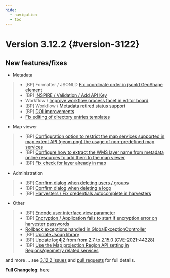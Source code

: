 ```yaml
---
hide:
  - navigation
  - toc
---
```

# Version 3.12.2 {#version-3122}

## New features/fixes

-   Metadata

> -   [BP] Formatter / JSONLD [Fix coordinate order in jsonld GeoShape element](https://github.com/geonetwork/core-geonetwork/pull/6071)
> -   [BP] [INSPIRE / Validation / Add API Key](https://github.com/geonetwork/core-geonetwork/pull/5978)
> -   Workflow / [Improve workflow process facet in editor board](https://github.com/geonetwork/core-geonetwork/pull/5991)
> -   [BP] Workflow / [Metadata retired status support](https://github.com/geonetwork/core-geonetwork/pull/5943)
> -   [BP] [DOI improvements](https://github.com/geonetwork/core-geonetwork/pull/6034)
> -   [Fix editing of directory entries templates](https://github.com/geonetwork/core-geonetwork/pull/5937)

-   Map viewer

> -   [BP] [Configuration option to restrict the map services supported in map extent API (geom.png) the usage of non-predefined map services](https://github.com/geonetwork/core-geonetwork/pull/6045)
> -   [BP] [Configure how to extract the WMS layer name from metadata online resources to add them to the map viewer](https://github.com/geonetwork/core-geonetwork/pull/5998)
> -   [BP] [Fix check for layer already in map](https://github.com/geonetwork/core-geonetwork/pull/6031)

-   Administration

> -   [BP] [Confirm dialog when deleting users / groups](https://github.com/geonetwork/core-geonetwork/pull/6070)
> -   [BP] [Confirm dialog when deleting a logo](https://github.com/geonetwork/core-geonetwork/pull/6069)
> -   [BP] [Harvesters / Fix credentials autocomplete in harvesters](https://github.com/geonetwork/core-geonetwork/pull/6011)

-   Other

> -   [BP] [Encode user interface view parameter](https://github.com/geonetwork/core-geonetwork/pull/6030)
> -   [BP] [Encryption / Application fails to start if encryption error on harvester passwords](https://github.com/geonetwork/core-geonetwork/pull/5859)
> -   [Rollback exceptions handled in GlobalExceptionController](https://github.com/geonetwork/core-geonetwork/pull/5948)
> -   [BP] [Update Jsoup library](https://github.com/geonetwork/core-geonetwork/pull/6057)
> -   [BP] [Update log4j2 from from 2.7 to 2.15.0 (CVE-2021-44228)](https://github.com/geonetwork/core-geonetwork/pull/6070)
> -   [BP] [Use the Map projection Region API setting in Regions/geometry related services](https://github.com/geonetwork/core-geonetwork/pull/6050)

and more \... see [3.12.2 issues](https://github.com/geonetwork/core-geonetwork/issues?q=is%3Aissue+milestone%3A3.12.2+is%3Aclosed) and [pull requests](https://github.com/geonetwork/core-geonetwork/pulls?q=milestone%3A3.12.2+is%3Aclosed+is%3Apr) for full details.

**Full Changelog**: [here](https://github.com/geonetwork/core-geonetwork/compare/3.12.1...3.12.2)
